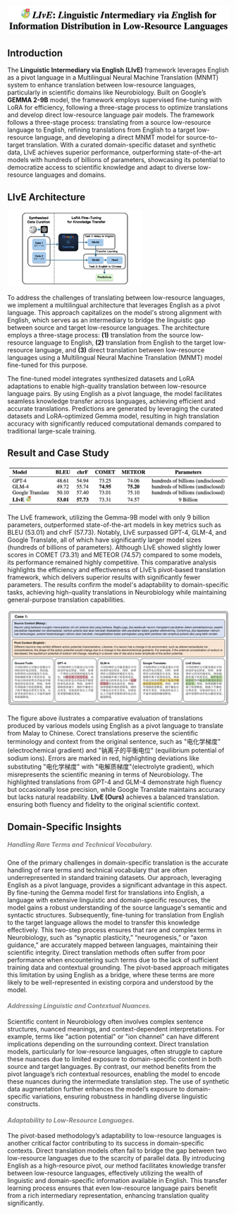 

<img src="figure/title.png" style="zoom:67%;" />





## Introduction

The **Linguistic Intermediary via English (LIvE)** framework leverages English as a pivot language in a Multilingual Neural Machine Translation (MNMT) system to enhance translation between low-resource languages, particularly in scientific domains like Neurobiology. Built on Google’s **GEMMA 2-9B** model, the framework employs supervised fine-tuning with LoRA for efficiency, following a three-stage process to optimize translations and develop direct low-resource language pair models. The framework follows a three-stage process: translating from a source low-resource language to English, refining translations from English to a target low-resource language, and developing a direct MNMT model for source-to-target translation.  With a curated domain-specific dataset and synthetic data, LIvE achieves superior performance, outperforming state-of-the-art models with hundreds of billions of parameters, showcasing its potential to democratize access to scientific knowledge and adapt to diverse low-resource languages and domains.





## LIvE Architecture

<img src="figure/methodology.png" style="zoom:30%;" />

To address the challenges of translating between low-resource languages, we implement a multilingual architecture that leverages English as a pivot language. This approach capitalizes on the model's strong alignment with English, which serves as an intermediary to bridge the linguistic gap between source and target low-resource languages. The architecture employs a three-stage process: **(1)** translation from the source low-resource language to English, **(2)** translation from English to the target low-resource language, and **(3)** direct translation between low-resource languages using a Multilingual Neural Machine Translation (MNMT) model fine-tuned for this purpose. 



The fine-tuned model integrates synthesized datasets and LoRA adaptations to enable high-quality translation between low-resource language pairs. By using English as a pivot language, the model facilitates seamless knowledge transfer across languages, achieving efficient and accurate translations. Predictions are generated by leveraging the curated datasets and LoRA-optimized Gemma model, resulting in high translation accuracy with significantly reduced computational demands compared to traditional large-scale training.









## Result and Case Study



<img src="figure/result1.png" style="zoom:67%;" />



The LIvE framework, utilizing the Gemma-9B model with only 9 billion parameters, outperformed state-of-the-art models in key metrics such as BLEU (53.01) and chrF (57.73). Notably, LIvE surpassed GPT-4, GLM-4, and Google Translate, all of which have significantly larger model sizes (hundreds of billions of parameters). Although LIvE showed slightly lower scores in COMET (73.31) and METEOR (74.57) compared to some models, its performance remained highly competitive. This comparative analysis highlights the efficiency and effectiveness of LIvE’s pivot-based translation framework, which delivers superior results with significantly fewer parameters. The results confirm the model's adaptability to domain-specific tasks, achieving high-quality translations in Neurobiology while maintaining general-purpose translation capabilities.





<img src="figure/case1.png" style="zoom:67%;" />

The figure above ilustrates a comparative evaluation of translations produced by various models using English as a pivot language to translate from Malay to Chinese. Corect translations preserve the scientific terminology and context from the original sentence, such as "电化学梯度" (electrochemical gradient) and "钠离子的平衡电位" (equilibrium potential of sodium ions). Errors are marked in red, highlighting deviations like substituting "电化学梯度" with "电解质梯度"(electrolyte gradient), which misrepresents the scientific meaning in terms of Neurobiology. The highlighted translations from GPT-4 and GLM-4 demonstrate high fluency but occasionally lose precision, while Google Translate maintains accuracy but lacks natural readability. **LIvE (Ours)** achieves a balanced translation. ensuring both fluency and fidelity to the original scientific context.





## Domain-Specific Insights



##### <span style="color:grey;"><i>Handling Rare Terms and Technical Vocabulary.</i></span>

One of the primary challenges in domain-specific translation is the accurate handling of rare terms and technical vocabulary that are often underrepresented in standard training datasets. Our approach, leveraging English as a pivot language, provides a significant advantage in this aspect. By fine-tuning the Gemma model first for translations into English, a language with extensive linguistic and domain-specific resources, the model gains a robust understanding of the source language's semantic and syntactic structures. Subsequently, fine-tuning for translation from English to the target language allows the model to transfer this knowledge effectively. This two-step process ensures that rare and complex terms in Neurobiology, such as “synaptic plasticity,” “neurogenesis,” or “axon guidance,” are accurately mapped between languages, maintaining their scientific integrity.
Direct translation methods often suffer from poor performance when encountering such terms due to the lack of sufficient training data and contextual grounding. The pivot-based approach mitigates this limitation by using English as a bridge, where these terms are more likely to be well-represented in existing corpora and understood by the model.



#### <span style="color:grey;"><i>Addressing Linguistic and Contextual Nuances.</i></span>
Scientific content in Neurobiology often involves complex sentence structures, nuanced meanings, and context-dependent interpretations. For example, terms like "action potential" or "ion channel" can have different implications depending on the surrounding context. Direct translation models, particularly for low-resource languages, often struggle to capture these nuances due to limited exposure to domain-specific content in both source and target languages. By contrast, our method benefits from the pivot language’s rich contextual resources, enabling the model to encode these nuances during the intermediate translation step. The use of synthetic data augmentation further enhances the model’s exposure to domain-specific variations, ensuring robustness in handling diverse linguistic constructs.




#### <span style="color:grey;"><i>Adaptability to Low-Resource Languages.</i></span>
The pivot-based methodology’s adaptability to low-resource languages is another critical factor contributing to its success in domain-specific contexts. Direct translation models often fail to bridge the gap between two low-resource languages due to the scarcity of parallel data. By introducing English as a high-resource pivot, our method facilitates knowledge transfer between low-resource languages, effectively utilizing the wealth of linguistic and domain-specific information available in English. This transfer learning process ensures that even low-resource language pairs benefit from a rich intermediary representation, enhancing translation quality significantly.